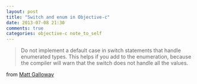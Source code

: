 ```yaml
---
layout: post
title: "Switch and enum in Objective-c"
date: 2013-07-08 21:30
comments: true
categories: objective-c note_to_self
---
```



> Do not implement a default case in switch statements that handle enumerated types. This helps if you add to the enumeration, because the compiler will warn that the switch does not handle all the values.


from [Matt Galloway](http://www.informit.com/articles/article.aspx?p=2080040&seqNum=5)
